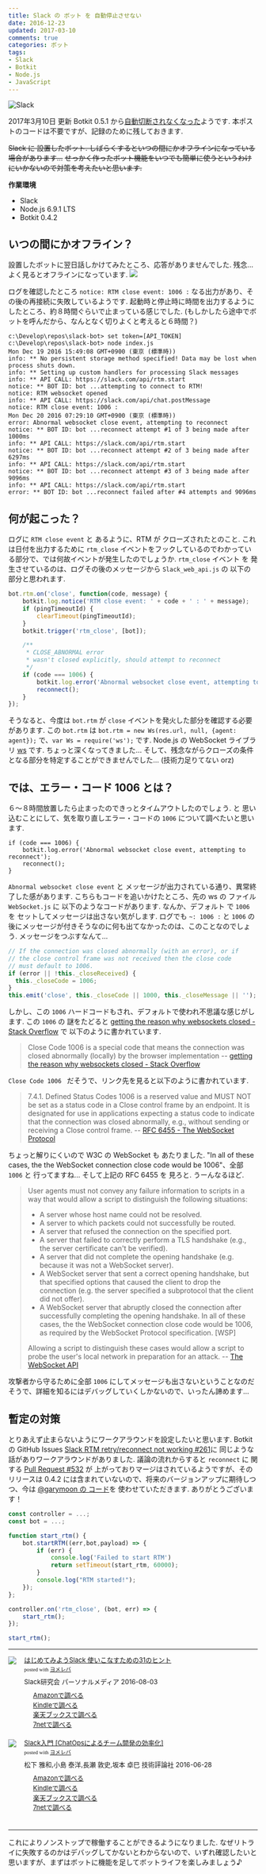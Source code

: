 ```yaml
---
title: Slack の ボット を 自動停止させない
date: 2016-12-23
updated: 2017-03-10
comments: true
categories: ボット
tags:
- Slack
- Botkit
- Node.js
- JavaScript
---
```


![](/assets/slack/slack.png "Slack")

2017年3月10日 更新
Botkit 0.5.1 から[自動切断されなくなった](/2017/03/10/Botkitが自動切断されなくなった、みたい/)ようです.
本ポストのコードは不要ですが、記録のために残しておきます.

~~Slack に 設置したボット. しばらくするといつの間にかオフラインになっている場合があります...~~
~~せっかく作ったボット機能をいつでも簡単に使うというわけにいかないので対策を考えたいと思います.~~

**作業環境**
- Slack
- Node.js 6.9.1 LTS
- Botkit 0.4.2


## いつの間にかオフライン？
設置したボットに翌日話しかけてみたところ、応答がありませんでした. 残念...
よく見るとオフラインになっています.
![](/assets/slack/bot/down.png)

ログを確認したところ `notice: RTM close event: 1006 :` なる出力があり、その後の再接続に失敗しているようです.
起動時と停止時に時間を出力するようにしたところ、約８時間ぐらいで止まっている感じでした. (もしかしたら途中でボットを呼んだから、なんとなく切りよくと考えると６時間？)
```shell-session
c:\Develop\repos\slack-bot> set token=[API_TOKEN]
c:\Develop\repos\slack-bot> node index.js
Mon Dec 19 2016 15:49:08 GMT+0900 (東京 (標準時))
info: ** No persistent storage method specified! Data may be lost when process shuts down.
info: ** Setting up custom handlers for processing Slack messages
info: ** API CALL: https://slack.com/api/rtm.start
notice: ** BOT ID: bot ...attempting to connect to RTM!
notice: RTM websocket opened
info: ** API CALL: https://slack.com/api/chat.postMessage
notice: RTM close event: 1006 :
Mon Dec 20 2016 07:29:10 GMT+0900 (東京 (標準時))
error: Abnormal websocket close event, attempting to reconnect
notice: ** BOT ID: bot ...reconnect attempt #1 of 3 being made after 1000ms
info: ** API CALL: https://slack.com/api/rtm.start
notice: ** BOT ID: bot ...reconnect attempt #2 of 3 being made after 6297ms
info: ** API CALL: https://slack.com/api/rtm.start
notice: ** BOT ID: bot ...reconnect attempt #3 of 3 being made after 9096ms
info: ** API CALL: https://slack.com/api/rtm.start
error: ** BOT ID: bot ...reconnect failed after #4 attempts and 9096ms
```


## 何が起こった？
ログに `RTM close event` と あるように、RTM が クローズされたとのこと. これは日付を出力するために `rtm_close` イベントをフックしているのでわかっている部分で、では何故イベントが発生したのでしょうか.
`rtm_close` イベント を 発生させているのは、ログその後のメッセージから `Slack_web_api.js` の 以下の部分と思われます.
```javascript
bot.rtm.on('close', function(code, message) {
    botkit.log.notice('RTM close event: ' + code + ' : ' + message);
    if (pingTimeoutId) {
        clearTimeout(pingTimeoutId);
    }
    botkit.trigger('rtm_close', [bot]);

    /**
     * CLOSE_ABNORMAL error
     * wasn't closed explicitly, should attempt to reconnect
     */
    if (code === 1006) {
        botkit.log.error('Abnormal websocket close event, attempting to reconnect');
        reconnect();
    }
});
```

そうなると、今度は `bot.rtm` が `close` イベントを発火した部分を確認する必要があります.
この `bot.rtm` は `bot.rtm = new Ws(res.url, null, {agent: agent});` で、`var Ws = require('ws');` です.
Node.js の WebSocket ライブラリ [ws](https://github.com/websockets/ws) です. ちょっと深くなってきました...
そして、残念ながらクローズの条件となる部分を特定することができませんでした... (技術力足りてない orz)


## では、エラー・コード 1006 とは？
６～８時間放置したら止まったのできっとタイムアウトしたのでしょう. と 思い込むことにして、気を取り直しエラー・コードの `1006` について調べたいと思います.
```javasrcript
if (code === 1006) {
    botkit.log.error('Abnormal websocket close event, attempting to reconnect');
    reconnect();
}
```

`Abnormal websocket close event` と メッセージが出力されている通り、異常終了した感があります.
こちらもコードを追いかけたところ、先の ws の ファイル `WebSocket.js` に 以下のようなコードがあります.
なんか、デフォルト で `1006` を セットしてメッセージは出さない気がします. ログでも `~: 1006 :` と `1006` の　後にメッセージが付きそうなのに何も出てなかったのは、このことなのでしょう. メッセージをつぶすなんて...
```javascript
// If the connection was closed abnormally (with an error), or if
// the close control frame was not received then the close code
// must default to 1006.
if (error || !this._closeReceived) {
  this._closeCode = 1006;
}
this.emit('close', this._closeCode || 1000, this._closeMessage || '');
```

しかし、この `1006` ハードコードもされ、デフォルトで使われ不思議な感じがします.
この `1006` の 謎をたどると [getting the reason why websockets closed - Stack Overflow](http://stackoverflow.com/questions/19304157/getting-the-reason-why-websockets-closed) で 以下のように書かれています.
> Close Code 1006 is a special code that means the connection was closed abnormally (locally) by the browser implementation
> -- [getting the reason why websockets closed - Stack Overflow](http://stackoverflow.com/questions/19304157/getting-the-reason-why-websockets-closed)

`Close Code 1006 ` だそうで、リンク先を見ると以下のように書かれています.
> 7.4.1.  Defined Status Codes
>      1006 is a reserved value and MUST NOT be set as a status code in a
>      Close control frame by an endpoint.  It is designated for use in
>      applications expecting a status code to indicate that the
>      connection was closed abnormally, e.g., without sending or
>      receiving a Close control frame.
> -- [RFC 6455 - The WebSocket Protocol](https://tools.ietf.org/html/rfc6455#section-7.4.1)

ちょっと解りにくいので W3C の WebSocket も あたりました.
"In all of these cases, the the WebSocket connection close code would be 1006"、全部 `1006` と 行ってますね... そして上記の RFC 6455 を 見ろと. うーんなるほど.
> User agents must not convey any failure information to scripts in a way that would allow a script to distinguish the following situations:
>
> - A server whose host name could not be resolved.
> - A server to which packets could not successfully be routed.
> - A server that refused the connection on the specified port.
> - A server that failed to correctly perform a TLS handshake (e.g., the server certificate can't be verified).
> - A server that did not complete the opening handshake (e.g. because it was not a WebSocket server).
> - A WebSocket server that sent a correct opening handshake, but that specified options that caused the client to drop the connection (e.g. the server specified a subprotocol that the client did not offer).
> - A WebSocket server that abruptly closed the connection after successfully completing the opening handshake.
> In all of these cases, the the WebSocket connection close code would be 1006, as required by the WebSocket Protocol specification. [WSP]
>
> Allowing a script to distinguish these cases would allow a script to probe the user's local network in preparation for an attack.
> -- [The WebSocket API](https://www.w3.org/TR/websockets/#feedback-from-the-protocol)

攻撃者から守るために全部 `1006` にしてメッセージも出さないということなのだそうで、詳細を知るにはデバッグしていくしかないので、いったん諦めます...


## 暫定の対策
とりあえず止まらないようにワークアラウンドを設定したいと思います.
Botkit の GitHub Issues [Slack RTM retry/reconnect not working #261](https://github.com/howdyai/botkit/issues/261)に 同じような話がありワークアラウンドがありました.
議論の流れからすると `reconnect` に 関する [Pull Request #532](https://github.com/howdyai/botkit/pull/532) が 上がっておりマージはされているようですが、そのリリースは 0.4.2 には含まれていないので、将来のバージョンアップに期待しつつ、今は [@garymoon の コード](https://github.com/howdyai/botkit/issues/261#issuecomment-258954201)を 使わせていただきます. ありがとうございます！
```javascript
const controller = ...;
const bot = ...;

function start_rtm() {
    bot.startRTM((err,bot,payload) => {
        if (err) {
            console.log('Failed to start RTM')
            return setTimeout(start_rtm, 60000);
        }
        console.log("RTM started!");
    });
};

controller.on('rtm_close', (bot, err) => {
    start_rtm();
});

start_rtm();
```



- - - -
<div class="booklink-box" style="text-align:left;padding-bottom:20px;font-size:small;/zoom: 1;overflow: hidden;"><div class="booklink-image" style="float:left;margin:0 15px 10px 0;"><a href="//af.moshimo.com/af/c/click?a_id=860699&p_id=170&pc_id=185&pl_id=4062&s_v=b5Rz2P0601xu&url=http%3A%2F%2Fwww.amazon.co.jp%2Fexec%2Fobidos%2FASIN%2F4893623265" target="_blank" ><img src="https://images-fe.ssl-images-amazon.com/images/I/51SYfM4adrL._SL160_.jpg" style="border: none;" /></a><img src="//i.moshimo.com/af/i/impression?a_id=860699&p_id=170&pc_id=185&pl_id=4062" width="1" height="1" style="border:none;"></div><div class="booklink-info" style="line-height:120%;/zoom: 1;overflow: hidden;"><div class="booklink-name" style="margin-bottom:10px;line-height:120%"><a href="//af.moshimo.com/af/c/click?a_id=860699&p_id=170&pc_id=185&pl_id=4062&s_v=b5Rz2P0601xu&url=http%3A%2F%2Fwww.amazon.co.jp%2Fexec%2Fobidos%2FASIN%2F4893623265" target="_blank" >はじめてみようSlack 使いこなすための31のヒント</a><img src="//i.moshimo.com/af/i/impression?a_id=860699&p_id=170&pc_id=185&pl_id=4062" width="1" height="1" style="border:none;"><div class="booklink-powered-date" style="font-size:8pt;margin-top:5px;font-family:verdana;line-height:120%">posted with <a href="https://yomereba.com" rel="nofollow" target="_blank">ヨメレバ</a></div></div><div class="booklink-detail" style="margin-bottom:5px;">Slack研究会 パーソナルメディア 2016-08-03    </div><div class="booklink-link2" style="margin-top:10px;"><div class="shoplinkamazon" style="margin-right:5px;background: url('//img.yomereba.com/yl.gif') 0 0 no-repeat;padding: 2px 0 2px 18px;white-space: nowrap;"><a href="//af.moshimo.com/af/c/click?a_id=860699&p_id=170&pc_id=185&pl_id=4062&s_v=b5Rz2P0601xu&url=http%3A%2F%2Fwww.amazon.co.jp%2Fexec%2Fobidos%2FASIN%2F4893623265" target="_blank" >Amazonで調べる</a><img src="//i.moshimo.com/af/i/impression?a_id=860699&p_id=170&pc_id=185&pl_id=4062" width="1" height="1" style="border:none;"></div><div class="shoplinkkindle" style="margin-right:5px;background: url('//img.yomereba.com/yl.gif') 0 0 no-repeat;padding: 2px 0 2px 18px;white-space: nowrap;"><a href="//af.moshimo.com/af/c/click?a_id=860699&p_id=170&pc_id=185&pl_id=4062&s_v=b5Rz2P0601xu&url=http%3A%2F%2Fwww.amazon.co.jp%2Fexec%2Fobidos%2FASIN%2FB01L7HCBT2%2F" target="_blank" >Kindleで調べる</a><img src="//i.moshimo.com/af/i/impression?a_id=860699&p_id=170&pc_id=185&pl_id=4062" width="1" height="1" style="border:none;"></div><div class="shoplinkrakuten" style="margin-right:5px;background: url('//img.yomereba.com/yl.gif') 0 -50px no-repeat;padding: 2px 0 2px 18px;white-space: nowrap;"><a href="//af.moshimo.com/af/c/click?a_id=862013&p_id=56&pc_id=56&pl_id=637&s_v=b5Rz2P0601xu&url=http%3A%2F%2Fbooks.rakuten.co.jp%2Frb%2F14364488%2F" target="_blank" >楽天ブックスで調べる</a><img src="//i.moshimo.com/af/i/impression?a_id=862013&p_id=56&pc_id=56&pl_id=637" width="1" height="1" style="border:none;"></div>            <div class="shoplinkseven" style="margin-right:5px;background: url('//img.yomereba.com/yl.gif') 0 -100px no-repeat;padding: 2px 0 2px 18px;white-space: nowrap;"><a href="//af.moshimo.com/af/c/click?a_id=860693&p_id=932&pc_id=1188&pl_id=12456&s_v=b5Rz2P0601xu&url=http%3A%2F%2F7net.omni7.jp%2Fsearch%2F%3FsearchKeywordFlg%3D1%26keyword%3D4-89-362326-3%2520%257C%25204-893-62326-3%2520%257C%25204-8936-2326-3%2520%257C%25204-89362-326-3%2520%257C%25204-893623-26-3%2520%257C%25204-8936232-6-3" target="_blank" >7netで調べる<img src="//i.moshimo.com/af/i/impression?a_id=860693&p_id=932&pc_id=1188&pl_id=12456" width="1" height="1" style="border:none;"></a></div>                          </div></div><div class="booklink-footer" style="clear: left"></div></div>

<div class="booklink-box" style="text-align:left;padding-bottom:20px;font-size:small;/zoom: 1;overflow: hidden;"><div class="booklink-image" style="float:left;margin:0 15px 10px 0;"><a href="//af.moshimo.com/af/c/click?a_id=860699&p_id=170&pc_id=185&pl_id=4062&s_v=b5Rz2P0601xu&url=http%3A%2F%2Fwww.amazon.co.jp%2Fexec%2Fobidos%2FASIN%2F4774182389" target="_blank" ><img src="https://images-fe.ssl-images-amazon.com/images/I/51g9K9r7quL._SL160_.jpg" style="border: none;" /></a><img src="//i.moshimo.com/af/i/impression?a_id=860699&p_id=170&pc_id=185&pl_id=4062" width="1" height="1" style="border:none;"></div><div class="booklink-info" style="line-height:120%;/zoom: 1;overflow: hidden;"><div class="booklink-name" style="margin-bottom:10px;line-height:120%"><a href="//af.moshimo.com/af/c/click?a_id=860699&p_id=170&pc_id=185&pl_id=4062&s_v=b5Rz2P0601xu&url=http%3A%2F%2Fwww.amazon.co.jp%2Fexec%2Fobidos%2FASIN%2F4774182389" target="_blank" >Slack入門 [ChatOpsによるチーム開発の効率化]</a><img src="//i.moshimo.com/af/i/impression?a_id=860699&p_id=170&pc_id=185&pl_id=4062" width="1" height="1" style="border:none;"><div class="booklink-powered-date" style="font-size:8pt;margin-top:5px;font-family:verdana;line-height:120%">posted with <a href="https://yomereba.com" rel="nofollow" target="_blank">ヨメレバ</a></div></div><div class="booklink-detail" style="margin-bottom:5px;">松下 雅和,小島 泰洋,長瀬 敦史,坂本 卓巳 技術評論社 2016-06-28    </div><div class="booklink-link2" style="margin-top:10px;"><div class="shoplinkamazon" style="margin-right:5px;background: url('//img.yomereba.com/yl.gif') 0 0 no-repeat;padding: 2px 0 2px 18px;white-space: nowrap;"><a href="//af.moshimo.com/af/c/click?a_id=860699&p_id=170&pc_id=185&pl_id=4062&s_v=b5Rz2P0601xu&url=http%3A%2F%2Fwww.amazon.co.jp%2Fexec%2Fobidos%2FASIN%2F4774182389" target="_blank" >Amazonで調べる</a><img src="//i.moshimo.com/af/i/impression?a_id=860699&p_id=170&pc_id=185&pl_id=4062" width="1" height="1" style="border:none;"></div><div class="shoplinkkindle" style="margin-right:5px;background: url('//img.yomereba.com/yl.gif') 0 0 no-repeat;padding: 2px 0 2px 18px;white-space: nowrap;"><a href="//af.moshimo.com/af/c/click?a_id=860699&p_id=170&pc_id=185&pl_id=4062&s_v=b5Rz2P0601xu&url=http%3A%2F%2Fwww.amazon.co.jp%2Fexec%2Fobidos%2FASIN%2FB01HI2TD28%2F" target="_blank" >Kindleで調べる</a><img src="//i.moshimo.com/af/i/impression?a_id=860699&p_id=170&pc_id=185&pl_id=4062" width="1" height="1" style="border:none;"></div><div class="shoplinkrakuten" style="margin-right:5px;background: url('//img.yomereba.com/yl.gif') 0 -50px no-repeat;padding: 2px 0 2px 18px;white-space: nowrap;"><a href="//af.moshimo.com/af/c/click?a_id=862013&p_id=56&pc_id=56&pl_id=637&s_v=b5Rz2P0601xu&url=http%3A%2F%2Fbooks.rakuten.co.jp%2Frb%2F14263497%2F" target="_blank" >楽天ブックスで調べる</a><img src="//i.moshimo.com/af/i/impression?a_id=862013&p_id=56&pc_id=56&pl_id=637" width="1" height="1" style="border:none;"></div>           <div class="shoplinkseven" style="margin-right:5px;background: url('//img.yomereba.com/yl.gif') 0 -100px no-repeat;padding: 2px 0 2px 18px;white-space: nowrap;"><a href="//af.moshimo.com/af/c/click?a_id=860693&p_id=932&pc_id=1188&pl_id=12456&s_v=b5Rz2P0601xu&url=http%3A%2F%2F7net.omni7.jp%2Fsearch%2F%3FsearchKeywordFlg%3D1%26keyword%3D4-77-418238-4%2520%257C%25204-774-18238-4%2520%257C%25204-7741-8238-4%2520%257C%25204-77418-238-4%2520%257C%25204-774182-38-4%2520%257C%25204-7741823-8-4" target="_blank" >7netで調べる<img src="//i.moshimo.com/af/i/impression?a_id=860693&p_id=932&pc_id=1188&pl_id=12456" width="1" height="1" style="border:none;"></a></div>                          </div></div><div class="booklink-footer" style="clear: left"></div></div>



- - - -
これによりノンストップで稼働することができるようになりました. なぜリトライに失敗するのかはデバッグしてかないとわからないので、いずれ確認したいと思いますが、まずはボットに機能を足してボットライフを楽しみましょう♪
